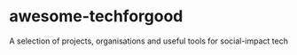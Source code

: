 # awesome-techforgood
A selection of projects, organisations and useful tools for social-impact tech
